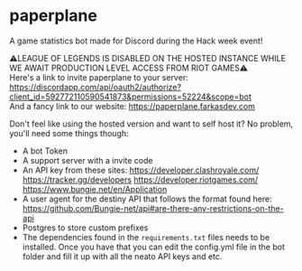 # paperplane
A game statistics bot made for Discord during the Hack week event!

⚠️LEAGUE OF LEGENDS IS DISABLED ON THE HOSTED INSTANCE WHILE WE AWAIT PRODUCTION LEVEL ACCESS FROM RIOT GAMES⚠️  
Here's a link to invite paperplane to your server: https://discordapp.com/api/oauth2/authorize?client_id=592772110590541873&permissions=52224&scope=bot  
And a fancy link to our website: https://paperplane.farkasdev.com

Don't feel like using the hosted version and want to self host it? No problem, you'll need some things though:
* A bot Token
* A support server with a invite code
* An API key from these sites:
https://developer.clashroyale.com/
https://tracker.gg/developers
https://developer.riotgames.com/
https://www.bungie.net/en/Application
* A user agent for the destiny API that follows the format found here: https://github.com/Bungie-net/api#are-there-any-restrictions-on-the-api
* Postgres to store custom prefixes
* The dependencies found in the ``requirements.txt`` files needs to be installed.
Once you have that you can edit the config.yml file in the bot folder and fill it up with all the neato API keys and etc.
